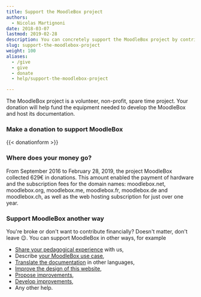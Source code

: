 ```yaml
---
title: Support the MoodleBox project
authors:
  - Nicolas Martignoni
date: 2018-03-07
lastmod: 2019-02-28
description: You can concretely support the MoodleBox project by contributing to the costs and increasing motivation for its continued development
slug: support-the-moodlebox-project
weight: 100
aliases:
  - /give
  - give
  - donate
  - help/support-the-moodlebox-project

---
```

The MoodleBox project is a volunteer, non-profit, spare time project. Your donation will help fund the equipment needed to develop the MoodleBox and host its documentation.

### Make a donation to support MoodleBox

{{< donationform >}}

### Where does your money go?

From September 2016 to February 28, 2019, the project MoodleBox collected 629€ in donations. This amount enabled the payment of hardware and the subscription fees for the domain names: moodlebox.net, moodlebox.org, moodlebox.me, moodlebox.fr, moodlebox.de and moodlebox.ch, as well as the web hosting subscription for just over one year.

### Support MoodleBox another way

You're broke or don't want to contribute financially? Doesn't matter, don't leave 😉. You can support MoodleBox in other ways, for example

  - [Share your pedagogical experience][1] with us,
  - Describe [your MoodleBox use case][1],
  - [Translate the documentation][2] in other languages,
  - [Improve the design of this website][3],
  - [Propose improvements][1],
  - [Develop improvements][4],
  - Any other help.

 [1]: https://discuss.moodlebox.net/
 [2]: https://github.com/moodlebox/moodlebox.net/blob/master/README.md
 [3]: https://github.com/moodlebox/hugo-moodlebox-theme
 [4]: https://github.com/moodlebox/moodle-tool_moodlebox
